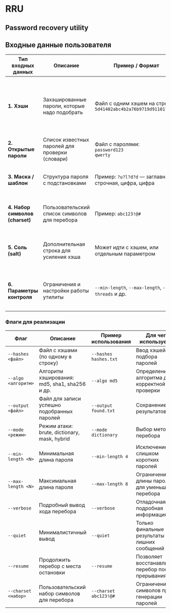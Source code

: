 # RRU
## Password recovery utility

## Входные данные пользователя

| Тип входных данных       | Описание                                           | Пример / Формат                                  | Особенности обработки                                                     |
|-------------------------|---------------------------------------------------|-------------------------------------------------|--------------------------------------------------------------------------|
| **1. Хэши**             | Захэшированные пароли, которые надо подобрать     | Файл с одним хэшем на строку:                    <br>`5d41402abc4b2a76b9719d911017c592`              | Нужно знать алгоритм для правильной проверки <br> Возможна соль (встроенная/отдельная), требует парсинга разделителей |
| **2. Открытые пароли**  | Список известных паролей для проверки (словари)  | Файл с паролями:                                 <br>`password123`<br>`qwerty`                          | Используется в словарном режиме, либо для быстрой проверки               |
| **3. Маска / шаблон**   | Структура пароля с подстановками                   | Пример: `?u?l?d?d` — заглавная, строчная, цифра, цифра | Генерация паролей согласно шаблону, ускоряет перебор, ограничивает набор вариантов |
| **4. Набор символов (charset)** | Пользовательский список символов для перебора      | Пример: `abc123!@#`                              | Ограничивает набор символов для генерации паролей, используется с масками и brute |
| **5. Соль (salt)**      | Дополнительная строка для усиления хэша            | Может идти с хэшем, или отдельным параметром    | Нужно учитывать, где соль расположена (начало, конец, встроена), влияет на проверку |
| **6. Параметры контроля** | Ограничения и настройки работы утилиты             | `--min-length`, `--max-length`, `--threads` и др.| Влияют на объём перебора, производительность и приоритет использования словарей и масок |

### Флаги для реализации

| Флаг                | Описание                                    | Пример использования      | Для чего используется                           |
|---------------------|---------------------------------------------|---------------------------|------------------------------------------------|
| `--hashes <файл>`   | Файл с хэшами (по одному в строку)          | `--hashes hashes.txt`     | Ввод хэшей для подбора паролей                  |
| `--algo <алгоритм>` | Алгоритм хэширования: md5, sha1, sha256 и др.| `--algo md5`              | Определение алгоритма для корректной проверки   |
| `--output <файл>`   | Файл для записи успешно подобранных паролей | `--output found.txt`      | Сохранение результатов                           |
| `--mode <режим>`    | Режим атаки: brute, dictionary, mask, hybrid| `--mode dictionary`       | Выбор метода перебора                            |
| `--min-length <N>`  | Минимальная длина пароля                      | `--min-length 4`          | Исключение слишком коротких паролей             |
| `--max-length <N>`  | Максимальная длина пароля                      | `--max-length 8`          | Ограничение длины пароля для уменьшения перебора|
| `--verbose`         | Подробный вывод хода перебора                 | `--verbose`               | Отладочная и подробная информация                |
| `--quiet`           | Минималистичный вывод                          | `--quiet`                 | Только финальные результаты без лишних сообщений|
| `--resume`          | Продолжить перебор с места остановки          | `--resume`                | Позволяет восстанавливать перебор после прерывания |
| `--charset <набор>` | Пользовательский набор символов для перебора | `--charset abc123!@#`     | Ограничение символов при генерации паролей      |
